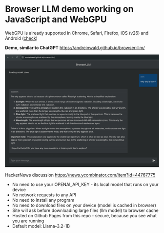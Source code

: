 # Browser LLM demo working on JavaScript and WebGPU

WebGPU is already supported in Chrome, Safari, Firefox, iOS (v26) and Android ([check](https://webgpureport.org))

**Demo, similar to ChatGPT** https://andreinwald.github.io/browser-llm/

![Screenshot](./screenshot.png)

HackerNews discussion https://news.ycombinator.com/item?id=44767775

- No need to use your OPENAI_API_KEY - its local model that runs on your device
- No network requests to any API
- No need to install any program
- No need to download files on your device (model is cached in browser)
- Site will ask before downloading large files (llm model) to browser cache
- Hosted on Github Pages from this repo - secure, because you see what you are running
- Default model: Llama-3.2-1B

